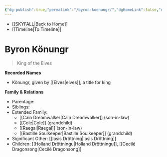 ```yaml
---
{"dg-publish":true,"permalink":"/byron-koenungr/","dgHomeLink":false,"dgPassFrontmatter":false}
---
```


- [[SKYFALL|Back to Home]]
- [[Timeline|To Timeline]]

# Byron Könungr
>King of the Elves



**Recorded Names**
- Könungr, given by [[Elves|elves]], a title for king

**Family & Relations**
- Parentage: 
- Siblings: 
- Extended Family: 
	- [[Cain Dreamwalker|Cain Dreamwalker]] (son-in-law)
	- [[Cole|Cole]] (grandchild)
	- [[Raegal|Raegal]] (son-in-law)
	- [[Bastille Soulkeeper|Bastille Soulkeeper]] (grandchild)
- Significant Other: [[Iasis Dröttning|Iasis Dröttning]]
- Children: [[Holland Dröttningu|Holland Dröttningu]], [[Cecilé Dragonsong|Cecilé Dragonsong]]